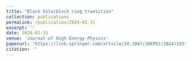```yaml
---
title: "Black hole/black ring transition"
collection: publications
permalink: /publication/2024-01-31
excerpt: ''
date: 2024-01-31
venue: 'Journal of High Energy Physics'
paperurl: 'https://link.springer.com/article/10.1007/JHEP01(2024)193'
citation: ''
---
```

